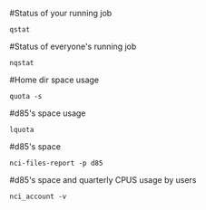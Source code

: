 #Status of your running job  
```
qstat
```
#Status of everyone's running job  
```
nqstat
```

#Home dir space usage 
```
quota -s 
```

#d85's space usage 
```
lquota 
```

#d85's space
```
nci-files-report -p d85
```

#d85's space and quarterly CPUS usage by users
```
nci_account -v
```
